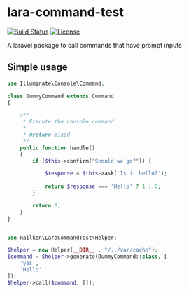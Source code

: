 # lara-command-test

[![Build Status](https://travis-ci.org/railken/lara-command-test-prompt.svg?branch=master)](https://travis-ci.org/railken/lara-command-test-prompt)
[![License](https://img.shields.io/badge/License-MIT-yellow.svg)](https://opensource.org/licenses/MIT)

A laravel package to call commands that have prompt inputs 

## Simple usage

```php
use Illuminate\Console\Command;

class DummyCommand extends Command
{

    /**
     * Execute the console command.
     *
     * @return mixed
     */
    public function handle()
    {
        if ($this->confirm("Should we go?")) {

            $response = $this->ask('Is it hello?');
            
            return $response === 'Hello' ? 1 : 0;
        }

        return 0;
    }
}

```


```php

use Railken\LaraCommandTest\Helper;

$helper = new Helper(__DIR__ . "/../var/cache");
$command = $helper->generate(DummyCommand::class, [
    'yes',
    'Hello'
]);
$helper->call($command, []);

```